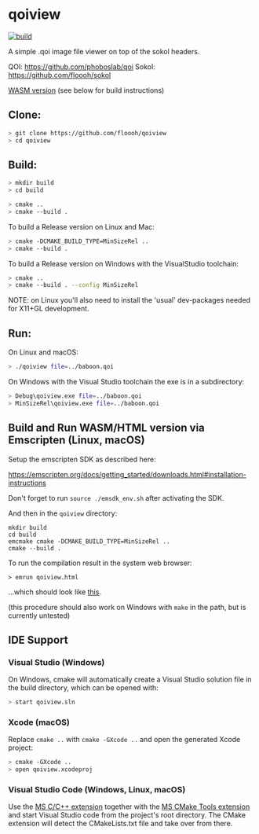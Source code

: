 # qoiview 

[![build](https://github.com/floooh/qoiview/actions/workflows/main.yml/badge.svg)](https://github.com/floooh/qoiview/actions/workflows/main.yml)

A simple .qoi image file viewer on top of the sokol headers.

QOI: https://github.com/phoboslab/qoi
Sokol: https://github.com/floooh/sokol

[WASM version](https://floooh.github.io/qoiview/qoiview.html) (see below for build instructions)

## Clone:

```bash
> git clone https://github.com/floooh/qoiview
> cd qoiview
```

## Build:

```bash
> mkdir build
> cd build

> cmake ..
> cmake --build .
```

To build a Release version on Linux and Mac:

```bash
> cmake -DCMAKE_BUILD_TYPE=MinSizeRel ..
> cmake --build .
```

To build a Release version on Windows with the VisualStudio toolchain:

```bash
> cmake ..
> cmake --build . --config MinSizeRel
```

NOTE: on Linux you'll also need to install the 'usual' dev-packages needed for X11+GL development.

## Run:

On Linux and macOS:
```bash
> ./qoiview file=../baboon.qoi
```

On Windows with the Visual Studio toolchain the exe is in a subdirectory:
```bash
> Debug\qoiview.exe file=../baboon.qoi
> MinSizeRel\qoiview.exe file=../baboon.qoi
```

## Build and Run WASM/HTML version via Emscripten (Linux, macOS)

Setup the emscripten SDK as described here:

https://emscripten.org/docs/getting_started/downloads.html#installation-instructions

Don't forget to run ```source ./emsdk_env.sh``` after activating the SDK.

And then in the ```qoiview``` directory:

```
mkdir build
cd build
emcmake cmake -DCMAKE_BUILD_TYPE=MinSizeRel ..
cmake --build .
```

To run the compilation result in the system web browser:

```
> emrun qoiview.html
```

...which should look like [this](https://floooh.github.io/qoiview/qoiview.html).

(this procedure should also work on Windows with ```make``` in the path, but
is currently untested)

## IDE Support

### Visual Studio (Windows)

On Windows, cmake will automatically create a Visual Studio solution file in
the build directory, which can be opened with:

```bash
> start qoiview.sln
```

### Xcode (macOS)

Replace ```cmake ..``` with ```cmake -GXcode ..``` and open the generated
Xcode project:

```bash
> cmake -GXcode ..
> open qoiview.xcodeproj
```

### Visual Studio Code (Windows, Linux, macOS)

Use the [MS C/C++ extension](https://marketplace.visualstudio.com/items?itemName=ms-vscode.cpptools)
together with the [MS CMake Tools extension](https://marketplace.visualstudio.com/items?itemName=ms-vscode.cmake-tools)
and start Visual Studio code from the project's root directory. The CMake
extension will detect the CMakeLists.txt file and take over from there.
